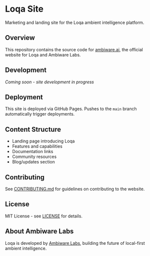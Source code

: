 # Loqa Site

Marketing and landing site for the Loqa ambient intelligence platform.

## Overview

This repository contains the source code for [ambiware.ai](https://ambiware.ai), the official website for Loqa and Ambiware Labs.

## Development

*Coming soon - site development in progress*

## Deployment

This site is deployed via GitHub Pages. Pushes to the `main` branch automatically trigger deployments.

## Content Structure

- Landing page introducing Loqa
- Features and capabilities
- Documentation links
- Community resources
- Blog/updates section

## Contributing

See [CONTRIBUTING.md](CONTRIBUTING.md) for guidelines on contributing to the website.

## License

MIT License - see [LICENSE](LICENSE) for details.

## About Ambiware Labs

Loqa is developed by [Ambiware Labs](https://ambiware.ai), building the future of local-first ambient intelligence.